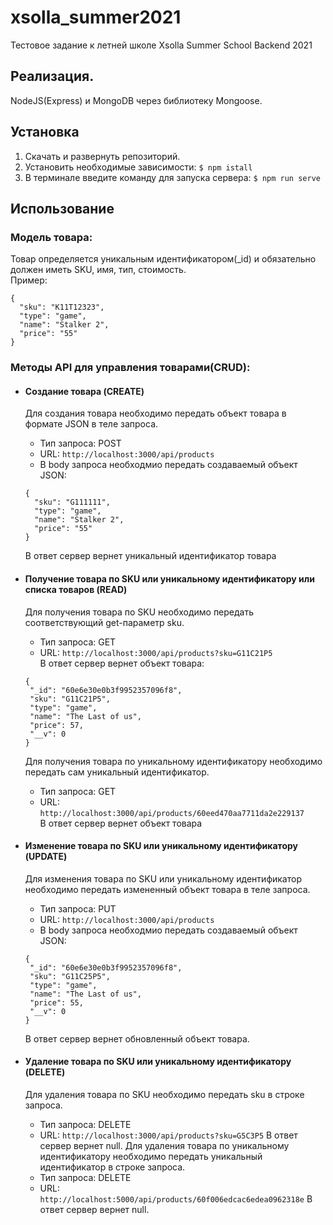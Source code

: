 # xsolla_summer2021
   Тестовое задание к летней школе Xsolla Summer School Backend 2021

## Реализация.
   NodeJS(Express) и MongoDB через библиотеку Mongoose.

## Установка
1. Скачать и развернуть репозиторий.
2. Установить необходимые зависимости:
    `$ npm istall`
3. В терминале введите команду для запуска сервера:
    `$ npm run serve`

## Использование
### Модель товара:
   Товар определяется уникальным идентификатором(_id) и обязательно должен иметь SKU, имя, тип, стоимость.  
Пример:
  ```
  {
    "sku": "K11T12323",
    "type": "game",
    "name": "Stalker 2",
    "price": "55"
  }
  ```
### Методы API для управления товарами(CRUD): 
  * #### Создание товара (CREATE)
    Для создания товара необходимо передать объект товара в формате JSON в теле запроса.
    - Тип запроса: POST
    - URL: `http://localhost:3000/api/products`  
    - В body запроса необходмио передать  создаваемый объект JSON:  
    ```
    {
      "sku": "G111111",
      "type": "game",
      "name": "Stalker 2",
      "price": "55"
    }
    ```
    В ответ сервер вернет уникальный идентификатор товара
    
  * #### Получение товара по SKU или уникальному идентификатору или списка товаров (READ)  
    Для получения товара по SKU необходимо передать соответствующий get-параметр sku.
    - Тип запроса: GET
    - URL: `http://localhost:3000/api/products?sku=G11C21P5`  
    В ответ сервер вернет объект товара:
     ```
    {
      "_id": "60e6e30e0b3f9952357096f8",
      "sku": "G11C21P5",
      "type": "game",
      "name": "The Last of us",
      "price": 57,
      "__v": 0
    }
    ```
    Для получения товара по уникальному идентификатору необходимо передать сам уникальный идентификатор.
    - Тип запроса: GET
    - URL: `http://localhost:3000/api/products/60eed470aa7711da2e229137`  
    В ответ сервер вернет объект товара
  * #### Изменение товара по SKU или уникальному идентификатору (UPDATE)  
    Для изменения товара по SKU или уникальному идентификатор необходимо передать измененный объект товара в теле запроса.
    - Тип запроса: PUT
    - URL: `http://localhost:3000/api/products` 
    - В body запроса необходмио передать создаваемый объект JSON:  
     ```
    {
      "_id": "60e6e30e0b3f9952357096f8",
      "sku": "G11C25P5",
      "type": "game",
      "name": "The Last of us",
      "price": 55,
      "__v": 0
    }
    ```
    В ответ сервер вернет обновленный объект товара.
  * #### Удаление товара по SKU или уникальному идентификатору (DELETE)  
    Для удаления товара по SKU необходимо передать sku в строке запроса.
    - Тип запроса: DELETE
    - URL: `http://localhost:3000/api/products?sku=G5C3P5` 
    В ответ сервер вернет null.
    Для удаления товара по уникальному идентификатору необходимо передать уникальный идентификатор в строке запроса.
    - Тип запроса: DELETE
    - URL: `http://localhost:5000/api/products/60f006edcac6edea0962318e` 
    В ответ сервер вернет null.